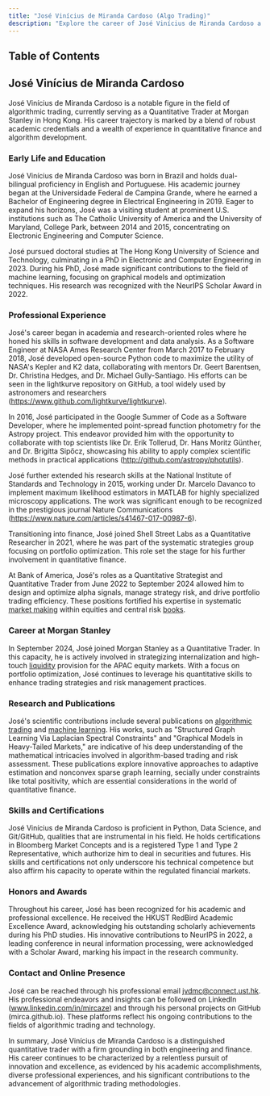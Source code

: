 ```yaml
---
title: "José Vinícius de Miranda Cardoso (Algo Trading)"
description: "Explore the career of José Vinícius de Miranda Cardoso a leading figure in algorithmic trading and Quantitative Trader at Morgan Stanley in Hong Kong."
---
```




## Table of Contents

## José Vinícius de Miranda Cardoso

José Vinícius de Miranda Cardoso is a notable figure in the field of algorithmic trading, currently serving as a Quantitative Trader at Morgan Stanley in Hong Kong. His career trajectory is marked by a blend of robust academic credentials and a wealth of experience in quantitative finance and algorithm development.

### Early Life and Education

José Vinícius de Miranda Cardoso was born in Brazil and holds dual-bilingual proficiency in English and Portuguese. His academic journey began at the Universidade Federal de Campina Grande, where he earned a Bachelor of Engineering degree in Electrical Engineering in 2019. Eager to expand his horizons, José was a visiting student at prominent U.S. institutions such as The Catholic University of America and the University of Maryland, College Park, between 2014 and 2015, concentrating on Electronic Engineering and Computer Science.

José pursued doctoral studies at The Hong Kong University of Science and Technology, culminating in a PhD in Electronic and Computer Engineering in 2023. During his PhD, José made significant contributions to the field of machine learning, focusing on graphical models and optimization techniques. His research was recognized with the NeurIPS Scholar Award in 2022.

### Professional Experience

José's career began in academia and research-oriented roles where he honed his skills in software development and data analysis. As a Software Engineer at NASA Ames Research Center from March 2017 to February 2018, José developed open-source Python code to maximize the utility of NASA's Kepler and K2 data, collaborating with mentors Dr. Geert Barentsen, Dr. Christina Hedges, and Dr. Michael Gully-Santiago. His efforts can be seen in the lightkurve repository on GitHub, a tool widely used by astronomers and researchers (https://www.github.com/lightkurve/lightkurve).

In 2016, José participated in the Google Summer of Code as a Software Developer, where he implemented point-spread function photometry for the Astropy project. This endeavor provided him with the opportunity to collaborate with top scientists like Dr. Erik Tollerud, Dr. Hans Moritz Günther, and Dr. Brigitta Sipőcz, showcasing his ability to apply complex scientific methods in practical applications (http://github.com/astropy/photutils).

José further extended his research skills at the National Institute of Standards and Technology in 2015, working under Dr. Marcelo Davanco to implement maximum likelihood estimators in MATLAB for highly specialized microscopy applications. The work was significant enough to be recognized in the prestigious journal Nature Communications (https://www.nature.com/articles/s41467-017-00987-6).

Transitioning into finance, José joined Shell Street Labs as a Quantitative Researcher in 2021, where he was part of the systematic strategies group focusing on portfolio optimization. This role set the stage for his further involvement in quantitative finance.

At Bank of America, José's roles as a Quantitative Strategist and Quantitative Trader from June 2022 to September 2024 allowed him to design and optimize alpha signals, manage strategy risk, and drive portfolio trading efficiency. These positions fortified his expertise in systematic [market making](/wiki/market-making) within equities and central risk [books](/wiki/algo-trading-books).

### Career at Morgan Stanley

In September 2024, José joined Morgan Stanley as a Quantitative Trader. In this capacity, he is actively involved in strategizing internalization and high-touch [liquidity](/wiki/liquidity-risk-premium) provision for the APAC equity markets. With a focus on portfolio optimization, José continues to leverage his quantitative skills to enhance trading strategies and risk management practices.

### Research and Publications

José's scientific contributions include several publications on [algorithmic trading](/wiki/algorithmic-trading) and [machine learning](/wiki/machine-learning). His works, such as "Structured Graph Learning Via Laplacian Spectral Constraints" and "Graphical Models in Heavy-Tailed Markets," are indicative of his deep understanding of the mathematical intricacies involved in algorithm-based trading and risk assessment. These publications explore innovative approaches to adaptive estimation and nonconvex sparse graph learning, secially under constraints like total positivity, which are essential considerations in the world of quantitative finance.

### Skills and Certifications

José Vinícius de Miranda Cardoso is proficient in Python, Data Science, and Git/GitHub, qualities that are instrumental in his field. He holds certifications in Bloomberg Market Concepts and is a registered Type 1 and Type 2 Representative, which authorize him to deal in securities and futures. His skills and certifications not only underscore his technical competence but also affirm his capacity to operate within the regulated financial markets.

### Honors and Awards

Throughout his career, José has been recognized for his academic and professional excellence. He received the HKUST RedBird Academic Excellence Award, acknowledging his outstanding scholarly achievements during his PhD studies. His innovative contributions to NeurIPS in 2022, a leading conference in neural information processing, were acknowledged with a Scholar Award, marking his impact in the research community.

### Contact and Online Presence

José can be reached through his professional email jvdmc@connect.ust.hk. His professional endeavors and insights can be followed on LinkedIn (www.linkedin.com/in/mircaze) and through his personal projects on GitHub (mirca.github.io). These platforms reflect his ongoing contributions to the fields of algorithmic trading and technology.

In summary, José Vinícius de Miranda Cardoso is a distinguished quantitative trader with a firm grounding in both engineering and finance. His career continues to be characterized by a relentless pursuit of innovation and excellence, as evidenced by his academic accomplishments, diverse professional experiences, and his significant contributions to the advancement of algorithmic trading methodologies.